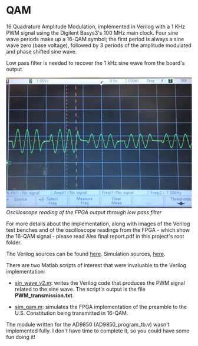 # QAM
16 Quadrature Amplitude Modulation, implemented in Verilog with a 1 KHz PWM signal using the Digilent Basys3's 100 MHz main clock. Four sine wave periods make up a 16-QAM symbol; the first period is always a sine wave zero (base voltage), followed by 3 periods of the amplitude modulated and phase shifted sine wave.

Low pass filter is needed to recover the 1 kHz sine wave from the board's output.

![alt text](https://github.com/alexandresoaresilva/QAM/blob/master/_docs/sample_oscope_reading.jpg)
*Oscilloscope reading of the FPGA output through low pass filter*

For more details about the implementation, along with images of the Verilog test benches and of the oscilloscope readings from the FPGA - which show the 16-QAM signal - please read Alex final report.pdf in this project's root folder. 

The Verilog sources can be found [here](https://github.com/alexandresoaresilva/QAM/tree/master/QAM.srcs/sources_1/new). Simulation sources, [here](https://github.com/alexandresoaresilva/QAM/tree/master/QAM.srcs/sim_1/new).

There are two Matlab scripts of interest that were invaluable to the Verilog implementation:

- [sin_wave_v2.m](https://github.com/alexandresoaresilva/QAM/tree/master/_Matlab/script_writes_Verilog_sin_code/sin_wave_v2.m): writes the Verilog code that produces the PWM signal related to the sine wave. The script's output is the file **PWM_transmission.txt**.

- [sim_qam.m](https://github.com/alexandresoaresilva/QAM/blob/master/_Matlab/sim/sim_qam.m): simulates the FPGA implementation of the preamble to the U.S. Constitution being transmitted in 16-QAM.

The module written for the AD9850 (AD9850_program_tb.v) wasn't implemented fully. I don't have time to complete it, so you could have some fun doing it!
